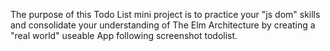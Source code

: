 The purpose of this Todo List mini project is to practice your "js dom" skills and consolidate your understanding of The Elm Architecture  by creating a "real world" useable App following screenshot todolist.